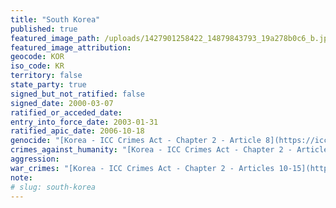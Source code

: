 ```yaml
---
title: "South Korea"
published: true
featured_image_path: /uploads/1427901258422_14879843793_19a278b0c6_b.jpg
featured_image_attribution:
geocode: KOR
iso_code: KR
territory: false
state_party: true
signed_but_not_ratified: false
signed_date: 2000-03-07
ratified_or_acceded_date:
entry_into_force_date: 2003-01-31
ratified_apic_date: 2006-10-18
genocide: "[Korea - ICC Crimes Act - Chapter 2 - Article 8](https://iccdb.hrlc.net/data/doc/206/keyword/46/)"
crimes_against_humanity: "[Korea - ICC Crimes Act - Chapter 2 - Article 9](https://iccdb.hrlc.net/data/doc/206/keyword/13/)"
aggression:
war_crimes: "[Korea - ICC Crimes Act - Chapter 2 - Articles 10-15](https://iccdb.hrlc.net/data/doc/206/keyword/145/)"
note:
# slug: south-korea
---
```

